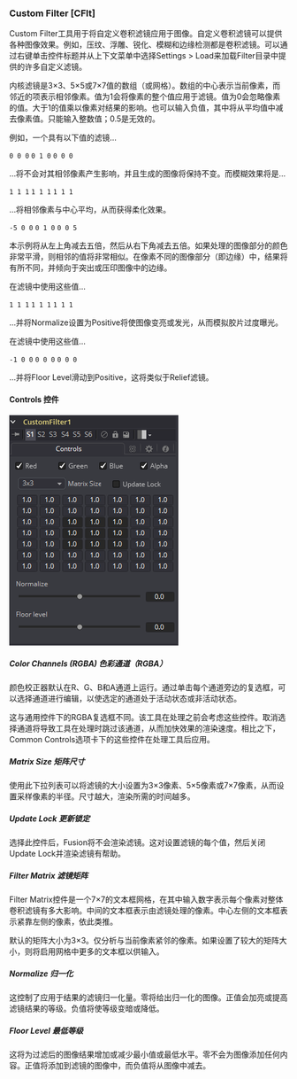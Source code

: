 ### Custom Filter [CFlt]

Custom Filter工具用于将自定义卷积滤镜应用于图像。自定义卷积滤镜可以提供各种图像效果。例如，压纹、浮雕、锐化、模糊和边缘检测都是卷积滤镜。可以通过右键单击控件标题并从上下文菜单中选择Settings > Load来加载Filter目录中提供的许多自定义滤镜。

内核滤镜是3×3、5×5或7×7值的数组（或网格）。数组的中心表示当前像素，而邻近的项表示相邻像素。值为1会将像素的整个值应用于滤镜。值为0会忽略像素的值。大于1的值乘以像素对结果的影响。也可以输入负值，其中将从平均值中减去像素值。只能输入整数值；0.5是无效的。

例如，一个具有以下值的滤镜…

`0 0 0`
`0 1 0`
`0 0 0`

…将不会对其相邻像素产生影响，并且生成的图像将保持不变。而模糊效果将是…

`1 1 1`
`1 1 1`
`1 1 1`

…将相邻像素与中心平均，从而获得柔化效果。

`-5 0 0`
`0 1 0`
`0 0 5`

本示例将从左上角减去五倍，然后从右下角减去五倍。如果处理的图像部分的颜色非常平滑，则相邻的值将非常相似。在像素不同的图像部分（即边缘）中，结果将有所不同，并倾向于突出或压印图像中的边缘。

在滤镜中使用这些值…

`1 1 1`
`1 1 1`
`1 1 1`

...并将Normalize设置为Positive将使图像变亮或发光，从而模拟胶片过度曝光。

在滤镜中使用这些值…

`-1 0 0`
`0 0 0`
`0 0 0`

...并将Floor Level滑动到Positive，这将类似于Relief滤镜。

#### Controls 控件

![CFlt_Controls](images\CFlt_Controls.png)

##### Color Channels (RGBA) 色彩通道（RGBA）

颜色校正器默认在R、G、B和A通道上运行。通过单击每个通道旁边的复选框，可以选择通道进行编辑，以使选定的通道处于活动状态或非活动状态。

这与通用控件下的RGBA复选框不同。该工具在处理之前会考虑这些控件。取消选择通道将导致工具在处理时跳过该通道，从而加快效果的渲染速度。相比之下，Common Controls选项卡下的这些控件在处理工具后应用。

##### Matrix Size 矩阵尺寸

使用此下拉列表可以将滤镜的大小设置为3×3像素、5×5像素或7×7像素，从而设置采样像素的半径。尺寸越大，渲染所需的时间越多。

##### Update Lock 更新锁定

选择此控件后，Fusion将不会渲染滤镜。这对设置滤镜的每个值，然后关闭Update Lock并渲染滤镜有帮助。

##### Filter Matrix 滤镜矩阵

Filter Matrix控件是一个7×7的文本框网格，在其中输入数字表示每个像素对整体卷积滤镜有多大影响。中间的文本框表示由滤镜处理的像素。中心左侧的文本框表示紧靠左侧的像素，依此类推。

默认的矩阵大小为3×3。仅分析与当前像素紧邻的像素。如果设置了较大的矩阵大小，则将启用网格中更多的文本框以供输入。

##### Normalize 归一化

这控制了应用于结果的滤镜归一化量。零将给出归一化的图像。正值会加亮或提高滤镜结果的等级。负值将使等级变暗或降低。

##### Floor Level 最低等级

这将为过滤后的图像结果增加或减少最小值或最低水平。零不会为图像添加任何内容。正值将添加到滤镜的图像中，而负值将从图像中减去。
